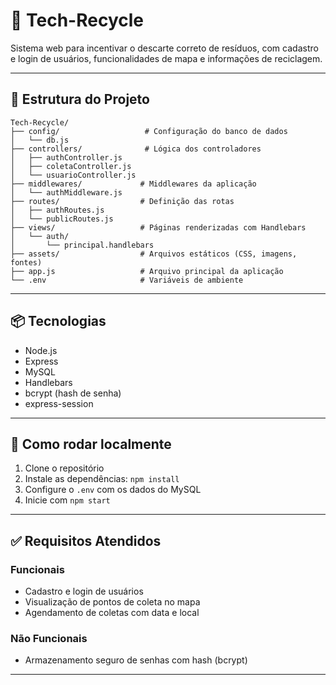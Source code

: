 # 🌱 Tech-Recycle

Sistema web para incentivar o descarte correto de resíduos, com cadastro e login de usuários, funcionalidades de mapa e informações de reciclagem.

---

## 📁 Estrutura do Projeto

```
Tech-Recycle/
├── config/                   # Configuração do banco de dados
│   └── db.js
├── controllers/              # Lógica dos controladores
│   ├── authController.js
│   ├── coletaController.js
│   └── usuarioController.js
├── middlewares/             # Middlewares da aplicação
│   └── authMiddleware.js
├── routes/                  # Definição das rotas
│   ├── authRoutes.js
│   └── publicRoutes.js
├── views/                   # Páginas renderizadas com Handlebars
│   └── auth/
│       └── principal.handlebars
├── assets/                  # Arquivos estáticos (CSS, imagens, fontes)
├── app.js                   # Arquivo principal da aplicação
└── .env                     # Variáveis de ambiente
```

---

## 📦 Tecnologias

- Node.js  
- Express  
- MySQL  
- Handlebars  
- bcrypt (hash de senha)  
- express-session  

---

## 🚀 Como rodar localmente

1. Clone o repositório  
2. Instale as dependências: `npm install`  
3. Configure o `.env` com os dados do MySQL  
4. Inicie com `npm start`  

---

## ✅ Requisitos Atendidos

### Funcionais
- Cadastro e login de usuários  
- Visualização de pontos de coleta no mapa  
- Agendamento de coletas com data e local  

### Não Funcionais
- Armazenamento seguro de senhas com hash (bcrypt)

---